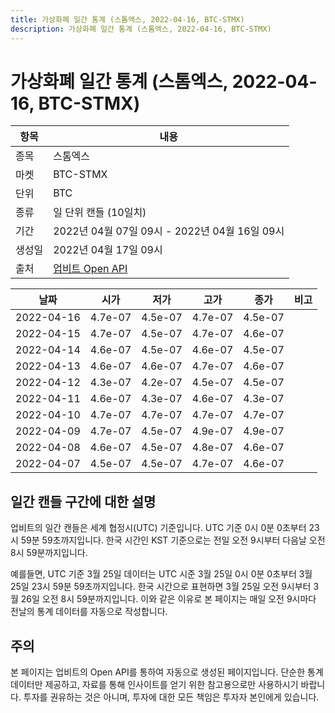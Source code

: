 ```yaml
---
title: 가상화폐 일간 통계 (스톰엑스, 2022-04-16, BTC-STMX)
description: 가상화폐 일간 통계 (스톰엑스, 2022-04-16, BTC-STMX)
---
```



가상화폐 일간 통계 (스톰엑스, 2022-04-16, BTC-STMX)
===

|항목|내용|
|--|--|
|종목|스톰엑스|
|마켓|BTC-STMX|
|단위|BTC|
|종류|일 단위 캔들 (10일치)|
|기간|2022년 04월 07일 09시 - 2022년 04월 16일 09시|
|생성일|2022년 04월 17일 09시|
|출처|[업비트 Open API](https://docs.upbit.com)|


|날짜|시가|저가|고가|종가|비고|
|--|--|--|--|--|--|
|2022-04-16|4.7e-07|4.5e-07|4.7e-07|4.5e-07|    |
|2022-04-15|4.7e-07|4.5e-07|4.7e-07|4.6e-07|    |
|2022-04-14|4.6e-07|4.5e-07|4.6e-07|4.5e-07|    |
|2022-04-13|4.6e-07|4.6e-07|4.7e-07|4.6e-07|    |
|2022-04-12|4.3e-07|4.2e-07|4.5e-07|4.5e-07|    |
|2022-04-11|4.6e-07|4.3e-07|4.6e-07|4.3e-07|    |
|2022-04-10|4.7e-07|4.7e-07|4.7e-07|4.7e-07|    |
|2022-04-09|4.7e-07|4.5e-07|4.9e-07|4.9e-07|    |
|2022-04-08|4.6e-07|4.5e-07|4.8e-07|4.6e-07|    |
|2022-04-07|4.5e-07|4.5e-07|4.7e-07|4.6e-07|    |


일간 캔들 구간에 대한 설명
---


업비트의 일간 캔들은 세계 협정시(UTC) 기준입니다. 
UTC 기준 0시 0분 0초부터 23시 59분 59초까지입니다. 
한국 시간인 KST 기준으로는 전일 오전 9시부터 다음날 오전 8시 59분까지입니다. 


예를들면, UTC 기준 3월 25일 데이터는 UTC 시준 3월 25일 0시 0분 0초부터 3월 25일 23시 59분 59초까지입니다. 
한국 시간으로 표현하면 3월 25일 오전 9시부터 3월 26일 오전 8시 59분까지입니다. 
이와 같은 이유로 본 페이지는 매일 오전 9시마다 전날의 통계 데이터를 자동으로 작성합니다. 


주의
---


본 페이지는 업비트의 Open API를 통하여 자동으로 생성된 페이지입니다. 
단순한 통계 데이터만 제공하고, 자료를 통해 인사이트를 얻기 위한 참고용으로만 사용하시기 바랍니다. 
투자를 권유하는 것은 아니며, 투자에 대한 모든 책임은 투자자 본인에게 있습니다. 
